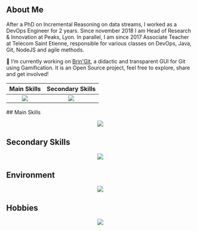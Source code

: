 ## About Me

After a PhD on Incremental Reasoning on data streams, I worked as a DevOps Engineer for 2 years. Since november 2018 I am Head of Research & Innovation at Peaks, Lyon.
In parallel, I am since 2017 Associate Teacher at Telecom Saint Etienne, responsible for various classes on DevOps, Java, Git, NodeJS and agile methods.

🔭 I’m currently working on [Brin'Git](https://github.com/peaks/bringit), a didactic and transparent GUI for Git using Gamification. It is an Open Source project, feel free to explore, share and get involved!

<p align="center">
  
| Main Skills | Secondary Skills |
| :---------: | :--------------: |
| <img src="https://skillicons.dev/icons?i=flutter,dart,git,bash,java&theme=light"/> | <img src="https://skillicons.dev/icons?i=gitlab,linux,py,docker,latex,react&theme=light"/> |

</p>
## Main Skills

<p align="center">
  <img src="https://skillicons.dev/icons?i=flutter,dart,git,bash,java&theme=light"/>
</p>

## Secondary Skills

<p align="center">
  <img src="https://skillicons.dev/icons?i=gitlab,linux,py,docker,latex,react&theme=light"/>
</p>

## Environment

<p align="center">
  <img src="https://skillicons.dev/icons?i=ubuntu,vscodium,md,&theme=light"/>
</p>


## Hobbies

<p align="center">
  <img src="https://skillicons.dev/icons?i=raspberrypi,arduino&theme=light"/>
</p>
